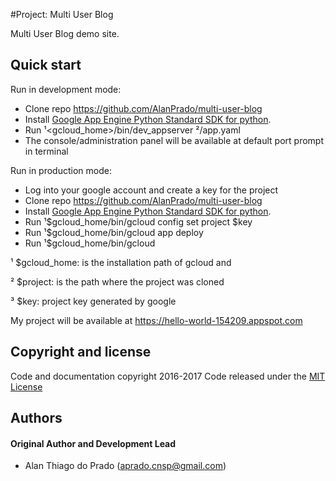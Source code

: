 #Project: Multi User Blog

Multi User Blog demo site.

## Quick start

Run in development mode:

- Clone repo https://github.com/AlanPrado/multi-user-blog
- Install [Google App Engine Python Standard SDK for python](https://cloud.google.com/appengine/docs/python/quickstart).
- Run ¹<gcloud_home>/bin/dev_appserver ²<project>/app.yaml
- The console/administration panel will be available at default port prompt in terminal

Run in production mode:

- Log into your google account and create a key for the project
- Clone repo https://github.com/AlanPrado/multi-user-blog
- Install [Google App Engine Python Standard SDK for python](https://cloud.google.com/appengine/docs/python/quickstart).
- Run ¹$gcloud_home/bin/gcloud config set project $key
- Run ¹$gcloud_home/bin/gcloud app deploy
- Run ¹$gcloud_home/bin/gcloud


¹ $gcloud_home: is the installation path of gcloud and

² $project: is the path where the project was cloned

³ $key: project key generated by google

My project will be available at https://hello-world-154209.appspot.com

## Copyright and license
Code and documentation copyright 2016-2017 Code released under the [MIT License](https://github.com/AlanPrado/multi-user-blog/blob/master/LICENSE)

## Authors

#### Original Author and Development Lead

- Alan Thiago do Prado (aprado.cnsp@gmail.com)
